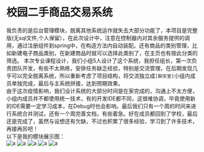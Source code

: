 # 校园二手商品交易系统
我负责的是后台管理模块，脱离其他系统运作就失去大部分功能了，本项目是完整版(无sql文件,个人保留），在此次设计中，注意在控制器内对其余服务提供的调用，通过注册组件到spring中，在构造方法内自动装配。还有商品的类别管理，比如新建电子商品类别，在新建商品时就可以选择此类别了，在主页也有按此分类的筛选。
本次专业课程设计，我们小组5人设计了这个系统，我担任组长，第一次负责团队开发，有些不太熟练，安排任务缺乏经验，特别是交流管理，在后期发现几乎可以完全脱离系统，所以重新考虑了项目结构，将交流独立成`[聊天室]`小组内成员单独完成，最后与主系统拼接，达到预期效果。  
由于这次疫情影响，我们设计系统的大部分时间是在家完成的，沟通上不太方便，小组内成员并不都使用统一技术，有的开发IDE都不同，这很难协调，毕竟使用新的IDE需要一定学习成本，在Debug时也会影响。最后我们只有一个周的时间来进行系统合并测试，还有一个周完善文档，有些着急。好在成员都回到了学校，最后还是完成了，虽然与设想还有欠缺，不过也积累了很多经验，学习到了许多技术，再接再厉吧！  
以下是我的模块展示图：  
![a](https://www.962v.com/images/2020/08/12/3e62992b3216f7c038b4c24d0e8d644f.png)
![a](https://www.962v.com/images/2020/08/12/2.png)
![a](https://www.962v.com/images/2020/08/12/3.png)
![a](https://www.962v.com/images/2020/08/12/4.png)
![a](https://www.962v.com/images/2020/08/12/5.png)
 

